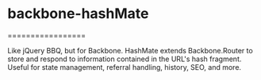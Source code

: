 # backbone-hashMate
=================

Like jQuery BBQ, but for Backbone.  HashMate extends Backbone.Router to store and respond to information contained in the URL's hash fragment.  Useful for state management, referral handling, history, SEO, and more.